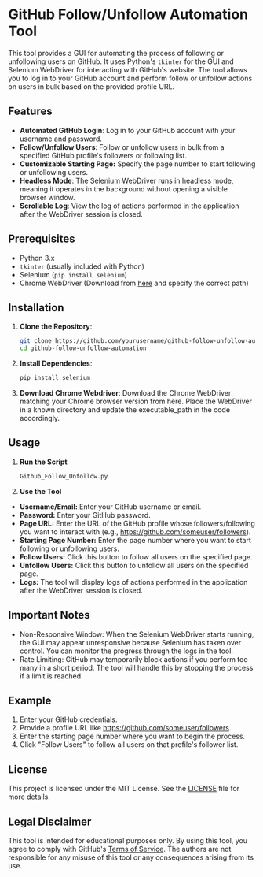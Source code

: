 # GitHub Follow/Unfollow Automation Tool

This tool provides a GUI for automating the process of following or unfollowing users on GitHub. It uses Python's `tkinter` for the GUI and Selenium WebDriver for interacting with GitHub's website. The tool allows you to log in to your GitHub account and perform follow or unfollow actions on users in bulk based on the provided profile URL.

## Features

- **Automated GitHub Login**: Log in to your GitHub account with your username and password.
- **Follow/Unfollow Users**: Follow or unfollow users in bulk from a specified GitHub profile's followers or following list.
- **Customizable Starting Page:** Specify the page number to start following or unfollowing users.
- **Headless Mode**: The Selenium WebDriver runs in headless mode, meaning it operates in the background without opening a visible browser window.
- **Scrollable Log**: View the log of actions performed in the application after the WebDriver session is closed.

## Prerequisites

- Python 3.x
- `tkinter` (usually included with Python)
- Selenium (`pip install selenium`)
- Chrome WebDriver (Download from [here](https://sites.google.com/chromium.org/driver/) and specify the correct path)

## Installation

1. **Clone the Repository**:
   ```bash
   git clone https://github.com/yourusername/github-follow-unfollow-automation.git
   cd github-follow-unfollow-automation

2. **Install Dependencies**:
   ```bash
   pip install selenium

3. **Download Chrome Webdriver**:
   Download the Chrome WebDriver matching your Chrome browser version from here.
   Place the WebDriver in a known directory and update the executable_path in the code accordingly.

## Usage
1. **Run the Script**
   ```bash
   Github_Follow_Unfollow.py

2. **Use the Tool**
- **Username/Email:** Enter your GitHub username or email.
- **Password:** Enter your GitHub password.
- **Page URL:** Enter the URL of the GitHub profile whose followers/following you want to interact with (e.g., https://github.com/someuser/followers).
- **Starting Page Number:** Enter the page number where you want to start following or unfollowing users.
- **Follow Users:** Click this button to follow all users on the specified page.
- **Unfollow Users:** Click this button to unfollow all users on the specified page.
- **Logs:** The tool will display logs of actions performed in the application after the WebDriver session is closed.

## Important Notes
- Non-Responsive Window: When the Selenium WebDriver starts running, the GUI may appear unresponsive because Selenium has taken over control. You can monitor the progress through the logs in the tool.
- Rate Limiting: GitHub may temporarily block actions if you perform too many in a short period. The tool will handle this by stopping the process if a limit is reached.

## Example
1. Enter your GitHub credentials.
2. Provide a profile URL like https://github.com/someuser/followers.
3. Enter the starting page number where you want to begin the process.
4. Click "Follow Users" to follow all users on that profile's follower list.

## License
This project is licensed under the MIT License. See the [LICENSE](LICENSE) file for more details.

## Legal Disclaimer
This tool is intended for educational purposes only. By using this tool, you agree to comply with GitHub's [Terms of Service](https://docs.github.com/en/site-policy/github-terms/github-terms-of-service). The authors are not responsible for any misuse of this tool or any consequences arising from its use.
